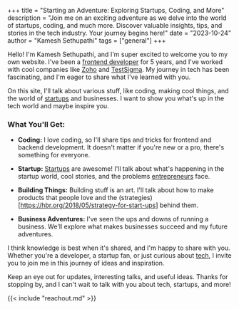 +++ 
title = "Starting an Adventure: Exploring Startups, Coding, and More"
description = "Join me on an exciting adventure as we delve into the world of startups, coding, and much more. Discover valuable insights, tips, and stories in the tech industry. Your journey begins here!"
date = "2023-10-24"
author = "Kamesh Sethupathi"
tags = ["general"]
+++

Hello! I'm Kamesh Sethupathi, and I'm super excited to welcome you to my own website. I've been a [frontend developer](https://www.coursera.org/articles/front-end-developer) for 5 years, and I've worked with cool companies like [Zoho](https://zoho.com) and [TestSigma](https://testsigma.com). My journey in tech has been fascinating, and I'm eager to share what I've learned with you.

On this site, I'll talk about various stuff, like coding, making cool things, and the world of [startups](https://www.investopedia.com/terms/s/startup.asp) and businesses. I want to show you what's up in the tech world and maybe inspire you.

### What You'll Get:
- **Coding:** I love coding, so I'll share tips and tricks for frontend and backend development. It doesn't matter if you're new or a pro, there's something for everyone.

- **Startup:** [Startups](https://en.wikipedia.org/wiki/Startup_company) are awesome! I'll talk about what's happening in the startup world, cool stories, and the problems [entrepreneurs](https://www.investopedia.com/terms/e/entrepreneur.asp) face.

- **Building Things:** Building stuff is an art. I'll talk about how to make products that people love and the (strategies)[https://hbr.org/2018/05/strategy-for-start-ups] behind them.

- **Business Adventures:** I've seen the ups and downs of running a business. We'll explore what makes businesses succeed and my future adventures.

I think knowledge is best when it's shared, and I'm happy to share with you. Whether you're a developer, a startup fan, or just curious about [tech](https://au.prosple.com/career-planning/what-is-the-tech-industry), I invite you to join me in this journey of ideas and inspiration.

Keep an eye out for updates, interesting talks, and useful ideas. Thanks for stopping by, and I can't wait to talk with you about tech, startups, and more!


{{< include "reachout.md" >}}